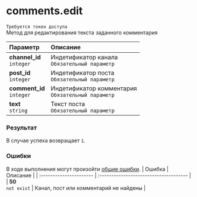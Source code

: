 # comments.edit
`Требуется токен доступа`  
Метод для редактирования текста заданного комментария

| Параметр                      | Описание                                               |
| :---------------------------- | :----------------------------------------------------- |
| **channel_id**<br />`integer` | Индетификатор канала<br />`Обязательный параметр`      |
| **post_id**<br />`integer`    | Индетификатор поста<br />`Обязательный параметр`       |
| **comment_id**<br />`integer` | Индетификатор комментария<br />`Обязательный параметр` |
| **text**<br />`string`        | Текст поста<br />`Обязательный параметр`               |

### Результат
В случае успеха возвращает `1`.

### Ошибки
В ходе выполнения могут произойти [общие ошибки](https://github.com/EcostCompony/specter_api_documentation/blob/master/Основное/Обработка%20ошибок.md#коды-общих-ошибок).
| Ошибка                  | Описание                               |
| :---------------------- | :------------------------------------- |
| **50**<br />`not exist` | Канал, пост или комментарий не найдены |